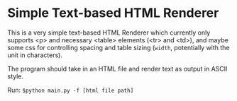 # Simple Text-based HTML Renderer

This is a very simple text-based HTML Renderer which currently only supports \<p\> and necessary \<table\> elements (\<tr\> and \<td\>), and maybe some css for controlling spacing and table sizing (`width`, potentially with the unit in characters).

The program should take in an HTML file and render text as output in ASCII style.

Run:  `$python main.py -f [html file path]`
